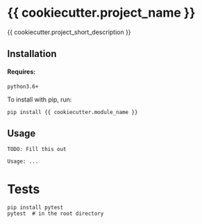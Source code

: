 # {{ cookiecutter.project_name }}

{{ cookiecutter.project_short_description }}

## Installation

#### Requires:

`python3.6+`

To install with pip, run:

    pip install {{ cookiecutter.module_name }}

## Usage

```
TODO: Fill this out

Usage: ...
```

# Tests

    pip install pytest
    pytest  # in the root directory
